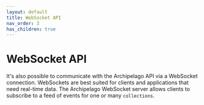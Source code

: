 ```yaml
---
layout: default
title: WebSocket API
nav_order: 3
has_children: true
---
```


# WebSocket API

It's also possible to communicate with the Archipelago API via a WebSocket connection. WebSockets are best suited for clients and applications that need real-time data. The Archipelago WebSocket server allows clients to subscribe to a feed of events for one or many `collections`.
